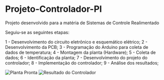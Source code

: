 # Projeto-Controlador-PI

Projeto desenvolvido para a matéria de Sistemas de Controle Realimentado

Seguiu-se as seguintes etapas:

1 - Desenvolvimento do circuito eletrônico e esquemático elétrico;
2 - Desenvolvimento da PCB;
3 - Programação do Arduino para coleta de dados de temperatura;
4 - Montagem da planta (Hardware);
5 - Coleta de dados;
6 - Identificação da planta;
7 - Desenvolvimento do projeto do controlador;
8 - Implementação do controlador;
9 - Análise dos resultados;

![Planta Pronta](https://github.com/kellyfmachado/Projeto---Controlador-PI/assets/134961117/c250b579-cdf8-4ff5-ad95-c4241d2d8081)
![Resultado do Controlador](https://github.com/kellyfmachado/Projeto---Controlador-PI/assets/134961117/e15a21b0-9622-49e2-8b2f-bb53ce823a3b)
